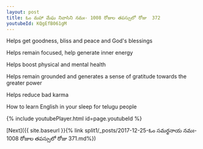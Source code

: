 ```yaml
---
layout: post
title: ఓం మహా మేఘ నివాసిని నమః- 1008 రోజుల తపస్సులో రోజు  372
youtubeId: KQgEfB061gM
---
```

 
 
Helps get goodness, bliss and peace and God's blessings
 
Helps remain focused, help generate inner energy 
 
Helps boost physical and mental health 
 
Helps remain grounded and generates a sense of gratitude towards the greater power 
 
Helps reduce bad karma
 
How to learn English in your sleep for telugu people
 
 
 
 


{% include youtubePlayer.html id=page.youtubeId %}
 
[Next]({{ site.baseurl }}{% link split1/_posts/2017-12-25-ఓం సమర్థనాయ నమః- 1008 రోజుల తపస్సులో రోజు  371.md%})
 
